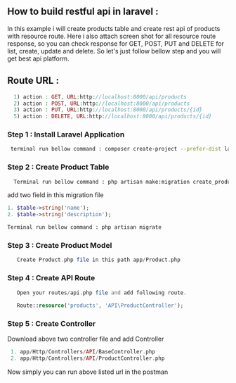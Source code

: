 ## How to build restful api in laravel :

In this example i will create products table and create rest api of products with resource route. Here i also attach screen shot for all resource route response, so you can check response for GET, POST, PUT and DELETE for list, create, update and delete. So let's just follow bellow step and you will get best api platform.

## Route URL : 
```php
  1) action : GET, URL:http://localhost:8000/api/products 
  2) action : POST, URL:http://localhost:8000/api/products
  3) action : PUT, URL:http://localhost:8000/api/products/{id}
  5) action : DELETE, URL:http://localhost:8000/api/products/{id}
  ```
  

### Step 1 : Install Laravel Application
 
 ```sh
  terminal run bellow command : composer create-project --prefer-dist laravel/laravel REST-API
```
### Step 2 : Create Product Table
```sh
  Terminal run bellow command : php artisan make:migration create_products_table 
  ```
   add two field in this migration file  
   
   ```php
   1. $table->string('name');
   2. $table->string('description');
   ```
   
   ```sh
  Terminal run bellow command : php artisan migrate
  ```
  
### Step 3 : Create Product Model

```php
   Create Product.php file in this path app/Product.php
   ```
   
### Step 4 : Create API Route

```php
   Open your routes/api.php file and add following route.
   
   Route::resource('products', 'API\ProductController');
   ```
   
### Step 5 : Create Controller

Download above two controller file and add Controller
 ```php
  1. app/Http/Controllers/API/BaseController.php
  2. app/Http/Controllers/API/ProductController.php
  ```
Now simply you can run above listed url in the postman

